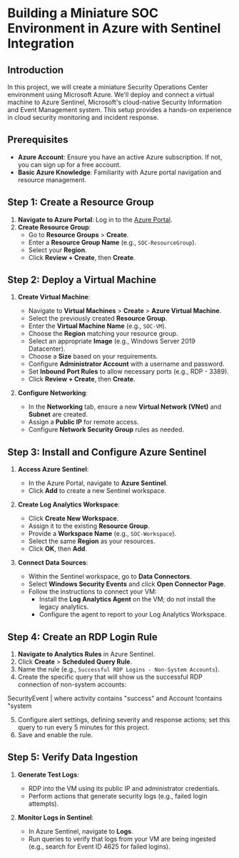 
# Building a Miniature SOC Environment in Azure with Sentinel Integration

## Introduction
In this project, we will create a miniature Security Operations Center environment using Microsoft Azure. We'll deploy and connect a virtual machine to Azure Sentinel, Microsoft's cloud-native Security Information and Event Management system. This setup provides a hands-on experience in cloud security monitoring and incident response.

## Prerequisites
- **Azure Account**: Ensure you have an active Azure subscription. If not, you can sign up for a free account.
- **Basic Azure Knowledge**: Familiarity with Azure portal navigation and resource management.

## Step 1: Create a Resource Group
1. **Navigate to Azure Portal**: Log in to the [Azure Portal](https://portal.azure.com/).
2. **Create Resource Group**:
   - Go to **Resource Groups** > **Create**.
   - Enter a **Resource Group Name** (e.g., `SOC-ResourceGroup`).
   - Select your **Region**.
   - Click **Review + Create**, then **Create**.

## Step 2: Deploy a Virtual Machine
1. **Create Virtual Machine**:
   - Navigate to **Virtual Machines** > **Create** > **Azure Virtual Machine**.
   - Select the previously created **Resource Group**.
   - Enter the **Virtual Machine Name** (e.g., `SOC-VM`).
   - Choose the **Region** matching your resource group.
   - Select an appropriate **Image** (e.g., Windows Server 2019 Datacenter).
   - Choose a **Size** based on your requirements.
   - Configure **Administrator Account** with a username and password.
   - Set **Inbound Port Rules** to allow necessary ports (e.g., RDP - 3389).
   - Click **Review + Create**, then **Create**.

2. **Configure Networking**:
   - In the **Networking** tab, ensure a new **Virtual Network (VNet)** and **Subnet** are created.
   - Assign a **Public IP** for remote access.
   - Configure **Network Security Group** rules as needed.

## Step 3: Install and Configure Azure Sentinel
1. **Access Azure Sentinel**:
   - In the Azure Portal, navigate to **Azure Sentinel**.
   - Click **Add** to create a new Sentinel workspace.

2. **Create Log Analytics Workspace**:
   - Click **Create New Workspace**.
   - Assign it to the existing **Resource Group**.
   - Provide a **Workspace Name** (e.g., `SOC-Workspace`).
   - Select the same **Region** as your resources.
   - Click **OK**, then **Add**.

3. **Connect Data Sources**:
   - Within the Sentinel workspace, go to **Data Connectors**.
   - Select **Windows Security Events** and click **Open Connector Page**.
   - Follow the instructions to connect your VM:
     - Install the **Log Analytics Agent** on the VM; do not install the legacy analytics.
     - Configure the agent to report to your Log Analytics Workspace.

## Step 4: Create an RDP Login Rule
1. **Navigate to Analytics Rules** in Azure Sentinel.
2. Click **Create** > **Scheduled Query Rule**.
3. Name the rule (e.g., `Successful RDP Logins - Non-System Accounts`).
4. Create the specific query that will show us the successful RDP connection of non-system accounts:

SecurityEvent
| where activity contains "success" and Account !contains "system

5. Configure alert settings, defining severity and response actions; set this query to run every 5 minutes for this project.
6. Save and enable the rule.

## Step 5: Verify Data Ingestion
1. **Generate Test Logs**:
   - RDP into the VM using its public IP and administrator credentials.
   - Perform actions that generate security logs (e.g., failed login attempts).

2. **Monitor Logs in Sentinel**:
   - In Azure Sentinel, navigate to **Logs**.
   - Run queries to verify that logs from your VM are being ingested (e.g., search for Event ID 4625 for failed logins).
 
